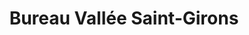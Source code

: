 ---
title: "Bureau Vallée Saint-Girons"
url: /saint-girons/bureau-vallee-saint-girons/
shop: fournitures de bureau
---